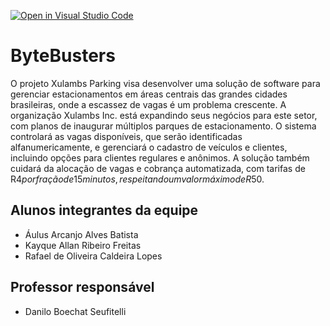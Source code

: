 [![Open in Visual Studio Code](https://classroom.github.com/assets/open-in-vscode-2e0aaae1b6195c2367325f4f02e2d04e9abb55f0b24a779b69b11b9e10269abc.svg)](https://classroom.github.com/online_ide?assignment_repo_id=15830107&assignment_repo_type=AssignmentRepo)
# ByteBusters

O projeto Xulambs Parking visa desenvolver uma solução de software para gerenciar estacionamentos em áreas centrais das grandes cidades brasileiras, onde a escassez de vagas é um problema crescente. A organização Xulambs Inc. está expandindo seus negócios para este setor, com planos de inaugurar múltiplos parques de estacionamento. O sistema controlará as vagas disponíveis, que serão identificadas alfanumericamente, e gerenciará o cadastro de veículos e clientes, incluindo opções para clientes regulares e anônimos. A solução também cuidará da alocação de vagas e cobrança automatizada, com tarifas de R$4 por fração de 15 minutos, respeitando um valor máximo de R$50.


## Alunos integrantes da equipe

* Áulus Arcanjo Alves Batista
* Kayque Allan Ribeiro Freitas
* Rafael de Oliveira Caldeira Lopes

## Professor responsável 

* Danilo Boechat Seufitelli

